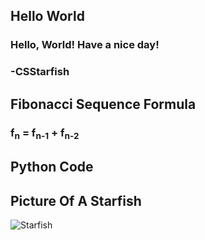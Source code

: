 ## Hello World

### Hello, World! Have a nice day!

### -CSStarfish

## Fibonacci Sequence Formula

### f<sub>n</sub> = f<sub>n-1</sub> + f<sub>n-2</sub>

## Python Code



## Picture Of A Starfish

![Starfish](https://coastalreview.org/wp-content/uploads/2018/07/starfish_dried_decorative_marine-885578-e1531925902193.jpg)
